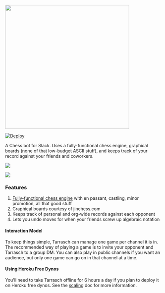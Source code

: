 <img src=http://i.imgur.com/Z3KZf4K.png width=400></img>

[![Deploy](https://www.herokucdn.com/deploy/button.svg)](https://heroku.com/deploy)

A Chess bot for Slack. Uses a fully-functional chess engine, graphical boards (none of that low-budget ASCII stuff), and keeps track of your record against your friends and coworkers.

![](http://i.imgur.com/cDPLZl1.png)

![](http://i.imgur.com/eC0NWDq.png)

### Features

1. [Fully-functional chess engine](https://pypi.python.org/pypi/python-chess) with en passant, castling, minor promotion, all that good stuff
2. Graphical boards courtesy of jinchess.com
3. Keeps track of personal and org-wide records against each opponent
4. Lets you undo moves for when your friends screw up algebraic notation

#### Interaction Model

To keep things simple, Tarrasch can manage one game per channel it is in. The recommended way of playing a game is to invite your opponent and Tarrasch to a group DM. You can also play in public channels if you want an audience, but only one game can go on in that channel at a time.

#### Using Heroku Free Dynos

You'll need to take Tarrasch offline for 6 hours a day if you plan to deploy it on Heroku free dynos. See the [scaling](scaling.md) doc for more information.
